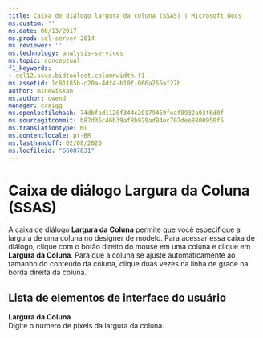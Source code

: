 ```yaml
---
title: Caixa de diálogo largura da coluna (SSAS) | Microsoft Docs
ms.custom: ''
ms.date: 06/13/2017
ms.prod: sql-server-2014
ms.reviewer: ''
ms.technology: analysis-services
ms.topic: conceptual
f1_keywords:
- sql12.asvs.bidtoolset.columnwidth.f1
ms.assetid: 1c81185b-c20a-4df4-b10f-066a255af27b
author: minewiskan
ms.author: owend
manager: craigg
ms.openlocfilehash: 74dbfad1126f344c20179459feaf8932a03f6d0f
ms.sourcegitcommit: b87d36c46b39af8b929ad94ec707dee8800950f5
ms.translationtype: MT
ms.contentlocale: pt-BR
ms.lasthandoff: 02/08/2020
ms.locfileid: "66087831"
---
```

# <a name="column-width-dialog-box-ssas"></a>Caixa de diálogo Largura da Coluna (SSAS)
  A caixa de diálogo **Largura da Coluna** permite que você especifique a largura de uma coluna no designer de modelo. Para acessar essa caixa de diálogo, clique com o botão direito do mouse em uma coluna e clique em **Largura da Coluna**. Para que a coluna se ajuste automaticamente ao tamanho do conteúdo da coluna, clique duas vezes na linha de grade na borda direita da coluna.  
  
## <a name="uielement-list"></a>Lista de elementos de interface do usuário  
 **Largura da Coluna**  
 Digite o número de pixels da largura da coluna.  
  
  
